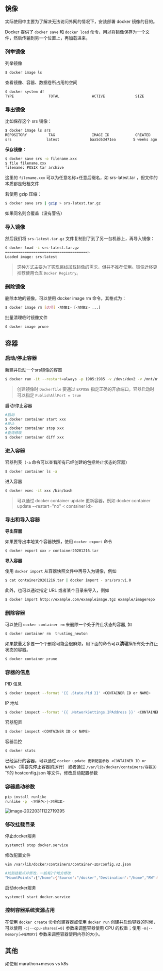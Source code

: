 ## 镜像

实际使用中主要为了解决无法访问外网的情况下，安装部署 docker 镜像的目的。

Docker 提供了 `docker save` 和 `docker load` 命令，用以将镜像保存为一个文件，然后传输到另一个位置上，再加载进来。

### 列举镜像

列举镜像

```bash
$ docker image ls
```

查看镜像、容器、数据卷所占用的空间

```bash
$ docker system df
TYPE                TOTAL               ACTIVE              SIZE                RECLAIMABLEImages              24                  0                   1.992GB             1.992GB (100%)Containers          1                   0                   62.82MB             62.82MB (100%)Local Volumes       9                   0                   652.2MB             652.2MB (100%)Build Cache                                                 0B                  0B
```



### 导出镜像

比如保存这个 srs 镜像：

```bash
$ docker image ls srs
REPOSITORY          TAG                 IMAGE ID            CREATED             SIZE
srs                latest              baa5d63471ea        5 weeks ago         4.803 MB
```

**保存镜像：**

```bash
$ docker save srs -o filename.xxx
$ file filename.xxx
filename: POSIX tar archive
```
这里的 `filename.xxx` 可以为任意名称+任意后缀名，如 srs-latest.tar ，但文件的本质都是归档文件

若使用 gzip 压缩：
```bash
$ docker save srs | gzip > srs-latest.tar.gz
```

如果同名则会覆盖（没有警告）



### 导入镜像

然后我们将 `srs-latest.tar.gz` 文件复制到了到了另一台机器上，再导入镜像：

```bash
$ docker load -i srs-latest.tar.gz
======================================>
Loaded image: srs:latest
```

> 这种方式主要为了实现离线加载镜像的需求，但并不推荐使用。镜像迁移更推荐使用仓库 `Docker Registry`。



### 删除镜像

删除本地的镜像，可以使用 docker image rm 命令，其格式为：

```bash
$ docker image rm [选项] <镜像1> [<镜像2> ...]
```

批量清理临时镜像文件

```bash
$ docker image prune
```



## 容器

### 启动/停止容器

新建并启动一个srs镜像的容器

```bash
$ docker run -it --restart=always -p 1985:1985 -v /dev:/dev2 -v /mnt/nfs:/mnt/volume1 --name srs-service srs
```

> 创建镜像时 `Dockerfile` 要通过 `EXPOSE` 指定正确的开放端口，容器启动时可以指定 `PublishAllPort = true`
>



启动/停止容器

```bash
#启动
$ docker container start xxx
#终止
$ docker container stop xxx
#查询修改
$ docker container diff xxx
```



### 进入容器

容器列表（`-a` 命令可以查看所有已经创建的包括终止状态的容器）

```bash
$ docker container ls -a
```

进入容器

```bash
$ docker exec -it xxx /bin/bash
```

> 可以通过 docker container update 更新容器，例如 docker container update --restart="no"   < container id>



### 导出和导入容器

**导出容器**

如果要导出本地某个容器快照，使用 `docker export` 命令

```bash
$ docker export xxx > container20201216.tar
```



**导入容器**

使用 `docker import` 从容器快照文件中再导入为镜像，例如

```bash
$ cat container20201216.tar | docker import - srs/srs:v1.0
```

此外，也可以通过指定 URL 或者某个目录来导入，例如

```bash
$ docker import http://example.com/exampleimage.tgz example/imagerepo
```



### 删除容器

可以使用 `docker container rm` 来删除一个处于终止状态的容器, 如

```bash
$ docker container rm  trusting_newton
```

如果数量太多要一个个删除可能会很麻烦，用下面的命令可以**清理**掉所有处于终止状态的容器。

```bash
$ docker container prune
```



### 容器的信息

PID 信息

```bash
$ docker inspect --format '{{ .State.Pid }}' <CONTAINER ID or NAME>
```

IP 地址

```bash
$ docker inspect --format '{{ .NetworkSettings.IPAddress }}' <CONTAINER ID or NAME>
```

容器配置

```bash
$ docker inspect <CONTAINER ID or NAME>
```

容器监控

```bash
$ docker stats
```

已经运行的容器，可以通过 `docker update 更新配置参数 <CONTAINER ID or NAME>`（需要先停止容器的运行）
或者通过 `/var/lib/docker/containers/容器ID` 下的 hostconfig.json 等文件，修改启动配置参数



### 容器启动参数

```bash
pip install runlike
runlike -p  <容器名>|<容器ID>
```

![image-20220311122719395](https://img-note.langyastudio.com/202203111227592.png?x-oss-process=style/watermark)



### 修改挂载目录

停止docker服务

```bash
systemctl stop docker.service
```

修改配置文件

```bash
vim /var/lib/docker/containers/container-ID/config.v2.json

#找到挂载点并修改，一般有2个地方修改
"MountPoints":{"/home":{"Source":"/docker","Destination":"/home","RW":true,"Name":"","Driver":"","Type":"bind","Propagation":"rprivate","Spec":{"Type":"bind","Source":"//docker/","Target":"/home"}}}
```

启动docker服务

```bash
systemctl start docker.service
```



### 控制容器系统资源占用

在使用 `docker create` 命令创建容器或使用 `docker run` 创建并启动容器的时候，可以使用 `-c|--cpu-shares[=0]` 参数来调整容器使用 CPU 的权重；使用 `-m|--memory[=MEMORY]` 参数来调整容器使用内存的大小。



## 其他

如使用 marathon+mesos vs k8s